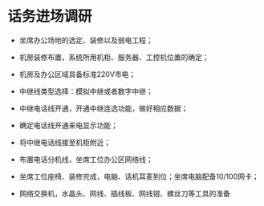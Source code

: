 # 话务进场调研

+ 坐席办公场地的选定、装修以及弱电工程；

+ 机房装修布置，系统所用机柜、服务器、工控机位置的确定；

+ 机房及办公区域具备标准220V市电；

+ 中继线类型选择：模拟中继或者数字中继；

+ 中继电话线开通，开通中继连选功能，做好相应数据；

+ 确定电话线开通来电显示功能；

+ 将中继电话线接至机柜附近；

+ 布置电话分机线，坐席工位办公区网络线；

+ 坐席工位座椅、装修完成，电脑、话机耳麦到位；坐席电脑配备10/100网卡；

+ 网络交换机，水晶头、网线、插线板、网线钳、螺丝刀等工具的准备

